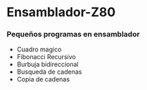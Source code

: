 # Ensamblador-Z80
### Pequeños programas en ensamblador
* Cuadro magico
* Fibonacci Recursivo
* Burbuja bidireccional
* Busqueda de cadenas
* Copia de cadenas
